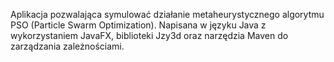 Aplikacja pozwalająca symulować działanie metaheurystycznego algorytmu PSO (Particle Swarm Optimization). Napisana w języku Java z wykorzystaniem JavaFX, biblioteki Jzy3d oraz narzędzia Maven do zarządzania zależnościami.
